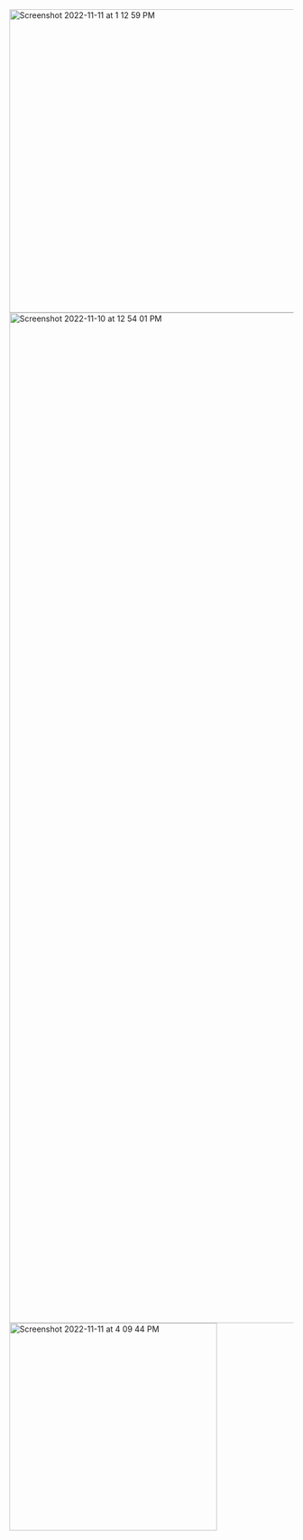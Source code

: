 <img width="538" alt="Screenshot 2022-11-11 at 1 12 59 PM" src="https://user-images.githubusercontent.com/43849911/201291076-1f4b258c-60bd-4ea0-bf9f-b61a08a98f46.png">
<img width="1792" alt="Screenshot 2022-11-10 at 12 54 01 PM" src="https://user-images.githubusercontent.com/43849911/201026387-8e7b7ea5-9d16-46a6-b90c-1d62ebab80a1.png">
<img width="368" alt="Screenshot 2022-11-11 at 4 09 44 PM" src="https://user-images.githubusercontent.com/43849911/201325082-cce7c3ef-d0f9-4d93-940a-3157f324ef86.png">

